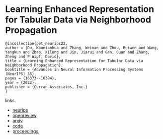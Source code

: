 # Learning Enhanced Representation for Tabular Data via Neighborhood Propagation

```
@incollection{pet_neurips22,
author = {Du, Kounianhua and Zhang, Weinan and Zhou, Ruiwen and Wang, Yangkun and Zhao, Xilong and Jin, Jiarui and Gan, Quan and Zhang, Zheng and P Wipf, David},
title = {Learning Enhanced Representation for Tabular Data via Neighborhood Propagation},
booktitle = {Advances in Neural Information Processing Systems (NeurIPS) 35},
pages = {16373--16384},
year = {2022},
publisher = {Curran Associates, Inc.}
}
```

links
- [neurips](https://nips.cc/Conferences/2022/Schedule?showEvent=53070)
- [openreview](https://openreview.net/forum?id=JJCnsgk4OIS)
- [arxiv](https://arxiv.org/abs/2206.06587)
- [code](https://github.com/KounianhuaDu/PET)
- [proceedings](https://papers.nips.cc//paper_files/paper/2022/hash/67e79c8e9b11f068a7cafd79505175c0-Abstract-Conference.html),
